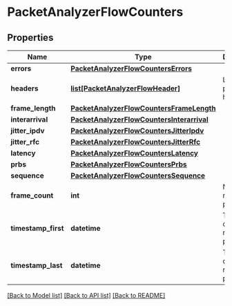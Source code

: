 # PacketAnalyzerFlowCounters

## Properties
Name | Type | Description | Notes
------------ | ------------- | ------------- | -------------
**errors** | [**PacketAnalyzerFlowCountersErrors**](PacketAnalyzerFlowCountersErrors.md) |  | 
**headers** | [**list[PacketAnalyzerFlowHeader]**](PacketAnalyzerFlowHeader.md) | List of protocol headers | [optional] 
**frame_length** | [**PacketAnalyzerFlowCountersFrameLength**](PacketAnalyzerFlowCountersFrameLength.md) |  | [optional] 
**interarrival** | [**PacketAnalyzerFlowCountersInterarrival**](PacketAnalyzerFlowCountersInterarrival.md) |  | [optional] 
**jitter_ipdv** | [**PacketAnalyzerFlowCountersJitterIpdv**](PacketAnalyzerFlowCountersJitterIpdv.md) |  | [optional] 
**jitter_rfc** | [**PacketAnalyzerFlowCountersJitterRfc**](PacketAnalyzerFlowCountersJitterRfc.md) |  | [optional] 
**latency** | [**PacketAnalyzerFlowCountersLatency**](PacketAnalyzerFlowCountersLatency.md) |  | [optional] 
**prbs** | [**PacketAnalyzerFlowCountersPrbs**](PacketAnalyzerFlowCountersPrbs.md) |  | [optional] 
**sequence** | [**PacketAnalyzerFlowCountersSequence**](PacketAnalyzerFlowCountersSequence.md) |  | [optional] 
**frame_count** | **int** | Number of received packets | 
**timestamp_first** | **datetime** | Timestamp of first received packet | [optional] 
**timestamp_last** | **datetime** | Timestamp of last received packet | [optional] 

[[Back to Model list]](../README.md#documentation-for-models) [[Back to API list]](../README.md#documentation-for-api-endpoints) [[Back to README]](../README.md)


